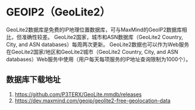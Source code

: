# GEOIP2（GeoLite2）

GeoLite2数据库是免费的IP地理位置数据库，可与MaxMind的GeoIP2数据库相比，但准确性较差。 GeoLite2国家，城市和ASN数据库（GeoLite2 Country, City, and ASN databases）每周两次更新。 GeoLite2数据也可以作为Web服务在GeoLite2国家/地区和GeoLite2城市（GeoLite2 Country, City, and ASN databases）Web服务中使用（用户每天每项服务的IP地址查询限制为1000个）。

## 数据库下载地址

1. <https://github.com/P3TERX/GeoLite.mmdb/releases>
2. <https://dev.maxmind.com/geoip/geolite2-free-geolocation-data>
